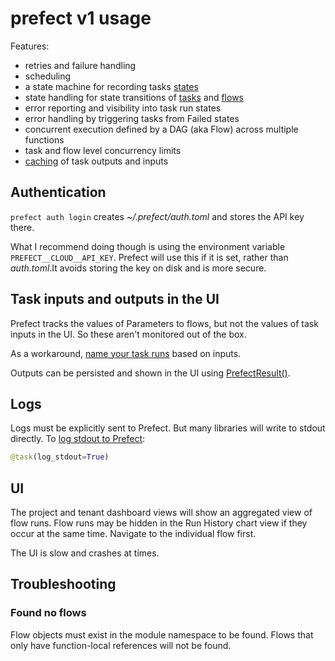 # prefect v1 usage

Features:

- retries and failure handling
- scheduling
- a state machine for recording tasks [states](https://docs-v1.prefect.io/core/concepts/states.html)
- state handling for state transitions of [tasks](https://discourse.prefect.io/t/how-to-take-action-on-a-state-change-of-a-task-run-task-level-state-handler/82) and [flows](https://docs-v1.prefect.io/core/concepts/flows.html#state-handlers)
- error reporting and visibility into task run states
- error handling by triggering tasks from Failed states
- concurrent execution defined by a DAG (aka Flow) across multiple functions
- task and flow level concurrency limits
- [caching](https://docs-v1.prefect.io/core/concepts/persistence.html#input-caching) of task outputs and inputs

## Authentication

`prefect auth login` creates _~/.prefect/auth.toml_ and stores the API key there.

What I recommend doing though is using the environment variable `PREFECT__CLOUD__API_KEY`. Prefect will use this if it is set, rather than _auth.toml_.It avoids storing the key on disk and is more secure.

## Task inputs and outputs in the UI

Prefect tracks the values of Parameters to flows, but not the values of task inputs in the UI. So these aren't monitored out of the box.

As a workaround, [name your task runs](https://docs-v1.prefect.io/core/idioms/task-run-names.html#naming-task-runs-based-on-inputs) based on inputs.

Outputs can be persisted and shown in the UI using [PrefectResult()](https://docs-v1.prefect.io/core/advanced_tutorials/using-results.html#running-a-flow-with-prefectresult).

## Logs

Logs must be explicitly sent to Prefect. But many libraries will write to stdout directly. To [log stdout to Prefect](https://docs-v1.prefect.io/core/concepts/logging.html#logging-stdout):

```python
@task(log_stdout=True)
```

## UI

The project and tenant dashboard views will show an aggregated view of flow runs. Flow runs may be hidden in the Run History chart view if they occur at the same time. Navigate to the individual flow first.

The UI is slow and crashes at times.

## Troubleshooting

### Found no flows

Flow objects must exist in the module namespace to be found. Flows that only have function-local references will not be found.
